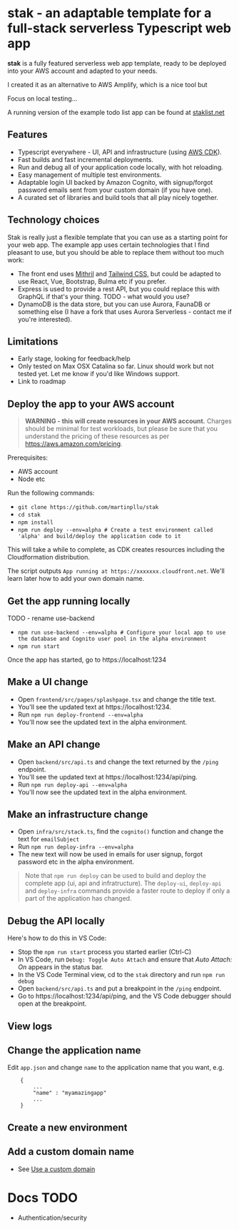 # stak - an adaptable template for a full-stack serverless Typescript web app

**stak** is a fully featured serverless web app template, ready to be deployed into your AWS account and adapted to your needs. 

I created it as an alternative to AWS Amplify, which is a nice tool but 

Focus on local testing...


A running version of the example todo list app can be found at [staklist.net](https://staklist.net)


## Features

- Typescript everywhere - UI, API and infrastructure (using [AWS CDK](https://aws.amazon.com/cdk/)).
- Fast builds and fast incremental deployments.
- Run and debug all of your application code locally, with hot reloading.
- Easy management of multiple test environments.
- Adaptable login UI backed by Amazon Cognito, with signup/forgot password emails sent from your custom domain (if you have one).
- A curated set of libraries and build tools that all play nicely together.

## Technology choices

Stak is really just a flexible template that you can use as a starting point for your web app. The example app uses certain technologies that I find pleasant to use, but you should be able to replace them without too much work:

- The front end uses [Mithril](https://mithril.js.org) and [Tailwind CSS](https://tailwindcss.com), but could be adapted to use React, Vue, Bootstrap, Bulma etc if you prefer.
- Express is used to provide a rest API, but you could replace this with GraphQL if that's your thing. TODO - what would you use?
- DynamoDB is the data store, but you can use Aurora, FaunaDB or something else (I have a fork that uses Aurora Serverless - contact me if you're interested).

## Limitations

- Early stage, looking for feedback/help
- Only tested on Max OSX Catalina so far. Linux should work but not tested yet. Let me know if you'd like Windows support. 
- Link to roadmap

## Deploy the app to your AWS account

> **WARNING - this will create resources in your AWS account.** Charges should be minimal for test workloads, but please be sure that you understand the pricing of these resources as per https://aws.amazon.com/pricing.

Prerequisites:

- AWS account
- Node etc

Run the following commands:

- `git clone https://github.com/martinpllu/stak`
- `cd stak`
- `npm install`
- `npm run deploy --env=alpha # Create a test environment called 'alpha' and build/deploy the application code to it`

This will take a while to complete, as CDK creates resources including the Cloudformation distribution.

The script outputs `App running at https://xxxxxxx.cloudfront.net`. We'll learn later how to add your own domain name. 

## Get the app running locally

TODO - rename use-backend

- `npm run use-backend --env=alpha # Configure your local app to use the database and Cognito user pool in the alpha environment`
- `npm run start`

Once the app has started, go to https://localhost:1234

## Make a UI change

- Open `frontend/src/pages/splashpage.tsx` and change the title text.
- You'll see the updated text at https://localhost:1234.
- Run `npm run deploy-frontend --env=alpha`
- You'll now see the updated text in the alpha environment.

## Make an API change

- Open `backend/src/api.ts` and change the text returned by the `/ping` endpoint.
- You'll see the updated text at https://localhost:1234/api/ping.
- Run `npm run deploy-api --env=alpha`
- You'll now see the updated text in the alpha environment.

## Make an infrastructure change

- Open `infra/src/stack.ts`, find the `cognito()` function and change the text for `emailSubject`
- Run `npm run deploy-infra --env=alpha`
- The new text will now be used in emails for user signup, forgot password etc in the alpha environment.

> Note that `npm run deploy` can be used to build and deploy the complete app (ui, api and infratructure). The `deploy-ui`, `deploy-api` and `deploy-infra` commands provide a faster route to deploy if only a part of the application has changed.

## Debug the API locally

Here's how to do this in VS Code:

- Stop the `npm run start` process you started earlier (Ctrl-C)
- In VS Code, run `Debug: Toggle Auto Attach` and ensure that *Auto Attach: On* appears in the status bar.
- In the VS Code Terminal view, cd to the `stak` directory and run `npm run debug`
- Open `backend/src/api.ts` and put a breakpoint in the `/ping` endpoint.
- Go to https://localhost:1234/api/ping, and the VS Code debugger should open at the breakpoint.


## View logs

## Change the application name

Edit `app.json` and change `name` to the application name that you want, e.g.

        {
            ...
            "name" : "myamazingapp"
            ... 
        }

## Create a new environment


## Add a custom domain name 

- See [Use a custom domain](./readme-domain.md)


## 


# Docs TODO

- Authentication/security